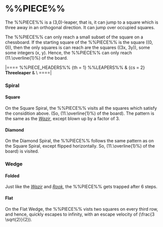# %%PIECE%%

The %%PIECE%% is a (3,0)-leaper, that is, it can jump
to a square which is three away in an orthogonal direction.
It can jump over occupied squares.

The %%PIECE%% can only reach a small subset of the square
on a chessboard. If the starting square of the %%PIECE%%
is the square \((0, 0)\), then the only squares is can reach
are the squares \((3x, 3y)\), some some integers \(x, y\). Hence,
the %%PIECE%% can only reach \(11.\overline{1}\%\) of the board.

|====
%%PIECE_HEADERS%%
  {th = 1}  %%LEAPERS%%
& {cs = 2}  **Threeleaper**
&           \\
====|

### Spiral

#### Square

On the Square Spiral, the %%PIECE%% visits all the squares which
satisfy the considition above. (So, \(11.\overline{1}\%\) of the board).
The pattern is the same as the [*Wazir*](wazir.html), except
blown up by a factor of 3.

#### Diamond

On the Diamond Spiral, the %%PIECE%% follows the same pattern as
on the Square Spiral, except flipped horizontally. So, 
\(11.\overline{1}\%\) of the board) is visited.

### Wedge

#### Folded

Just like the [*Wazir*](wazir.html) and [*Rook*](rook.html),
the %%PIECE%% gets trapped after 6 steps.

#### Flat

On the Flat Wedge, the %%PIECE%% vists two squares on
every third row, and hence, quickly escapes to infinity, with
an escape velocity of \(\frac{3 \sqrt{2}}{2}\).
